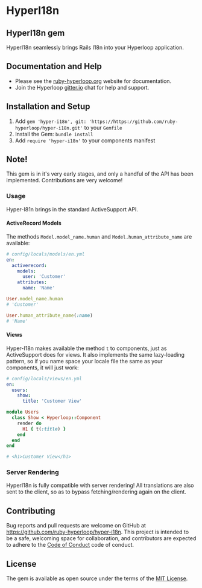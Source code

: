 #  HyperI18n


## HyperI18n gem

HyperI18n seamlessly brings Rails I18n into your Hyperloop application.


## Documentation and Help

+ Please see the [ruby-hyperloop.org](http://ruby-hyperloop.org/) website for documentation.
+ Join the Hyperloop [gitter.io](https://gitter.im/ruby-hyperloop/chat) chat for help and support.


## Installation and Setup

1. Add `gem 'hyper-i18n', git: 'https://https://github.com/ruby-hyperloop/hyper-i18n.git'` to your `Gemfile`
2. Install the Gem: `bundle install`
3. Add `require 'hyper-i18n'` to your components manifest


## Note!

This gem is in it's very early stages, and only a handful of the API has been implemented.
Contributions are very welcome!

### Usage

Hyper-I81n brings in the standard ActiveSupport API.


#### ActiveRecord Models

The methods `Model.model_name.human` and `Model.human_attribute_name` are available:

```yaml
# config/locals/models/en.yml
en:
  activerecord:
    models:
      user: 'Customer'
    attributes:
      name: 'Name'
```
```ruby
User.model_name.human
# 'Customer'

User.human_attribute_name(:name)
# 'Name'
```

#### Views

Hyper-I18n makes available the method `t` to components, just as ActiveSupport does for views.
It also implements the same lazy-loading pattern,
so if you name space your locale file the same as your components, it will just work:

```yaml
# config/locals/views/en.yml
en:
  users:
    show:
      title: 'Customer View'
```
```ruby
module Users
  class Show < Hyperloop::Component
    render do
      H1 { t(:title) }
    end
  end
end

# <h1>Customer View</h1>
```

### Server Rendering

HyperI18n is fully compatible with server rendering!
All translations are also sent to the client, so as to bypass fetching/rendering again on the client.

## Contributing

Bug reports and pull requests are welcome on GitHub at https://github.com/ruby-hyperloop/hyper-i18n.
This project is intended to be a safe, welcoming space for collaboration,
and contributors are expected to adhere to the [Code of Conduct](https://github.com/ruby-hyperloop/hyper-operation/blob/master/CODE_OF_CONDUCT.md) code of conduct.

## License

The gem is available as open source under the terms of the [MIT License](http://opensource.org/licenses/MIT).
